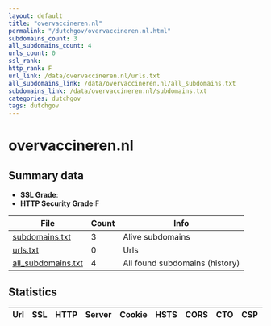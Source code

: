 ```yaml
---
layout: default
title: "overvaccineren.nl"
permalink: "/dutchgov/overvaccineren.nl.html"
subdomains_count: 3
all_subdomains_count: 4
urls_count: 0
ssl_rank: 
http_rank: F
url_link: /data/overvaccineren.nl/urls.txt
all_subdomains_link: /data/overvaccineren.nl/all_subdomains.txt
subdomains_link: /data/overvaccineren.nl/subdomains.txt
categories: dutchgov
tags: dutchgov
---
```



# overvaccineren.nl
## Summary data


 - **SSL Grade**:
 - **HTTP Security Grade**:F


| File       | Count | Info |
|------------|-------|------|
|[subdomains.txt](/DutchGovScope/data/overvaccineren.nl/subdomains.txt)|3|Alive subdomains|
|[urls.txt](/DutchGovScope/data/overvaccineren.nl/urls.txt)|0|Urls|
|[all_subdomains.txt](/DutchGovScope/data/overvaccineren.nl/all_subdomains.txt)|4|All found subdomains (history)|


## Statistics


| Url | SSL | HTTP | Server | Cookie | HSTS | CORS | CTO | CSP | XFO | XXP | RP |FP| Tech |Title |
|--------|-------|-------|------|------|------|------|------|------|------|------|------|------|------|------|

